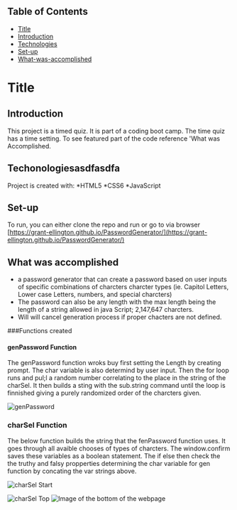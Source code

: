 ## Table of Contents
* [Title](*Title)
* [Introduction](*Introduction)
* [Technologies](*Technologies)
* [Set-up](*Set-up)
* [What-was-accomplished](*What-was-accomplished)
# Title 
## Introduction

This project is a timed quiz. It is part of a coding boot camp. The time quiz has a time setting. To see featured part of the code reference 'What was Accomplished.

## Techonologiesasdfasdfa
Project is created with:
*HTML5
*CSS6
*JavaScript
## Set-up
To run, you can either clone the repo and run or go to via browser [https://grant-ellington.github.io/PasswordGenerator/](https://grant-ellington.github.io/PasswordGenerator/)
## What was accomplished
* a password generator that can create a password based on user inputs of specific combinations of charcters charcter types (ie. Capitol Letters, Lower case Letters, numbers, and special charcters)
* The password can also be any length with the max length being the length of a string allowed in java Script; 2,147,647 charcters.
* Will will cancel generation process if proper chacters are not defined.

###Functions created

#### genPassword Function

The genPassword function wroks buy first setting the Length by creating prompt. The char variable is also determind by user input. Then the for loop runs and pul;l a random number correlating to the place in the string of the charSel. It then builds a sting with the sub.string command until the loop is finnished giving a purely randomized order of the charcters given.

![genPassword](./assets/images/genPassword.png)

### charSel Function

The below function builds the string that the fenPassword function uses. It goes through all avaible chooses of types of charcters. The window.confirm saves these variables as a boolean statement. The if else then check the the truthy and falsy propperties determining the char variable for gen function by concating the var strings above.


![charSel Start](./assets/images/charSel1.png)

![charSel Top](./assets/images/charSel2.png)
![Image of the bottom of the webpage](/assets/images/Screenshot-bottomofwebpage.png)